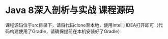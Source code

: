 # Java 8深入剖析与实战 课程源码

课程源码位于src目录下，请将代码clone至本地，使用Intellij IDEA打开即可（代码构建使用了Gradle，请确保提前在本机安装好了Gradle）
